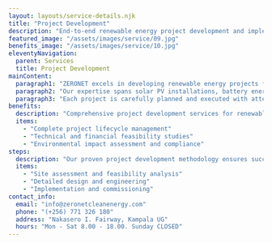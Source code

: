 ```yaml
---
layout: layouts/service-details.njk
title: "Project Development"
description: "End-to-end renewable energy project development and implementation services."
featured_image: "/assets/images/service/09.jpg"
benefits_image: "/assets/images/service/10.jpg"
eleventyNavigation:
  parent: Services
  title: Project Development
mainContent:
  paragraph1: "ZERONET excels in developing renewable energy projects from concept to completion. Our project development team manages every aspect of your sustainable energy initiative, including site assessment, design optimization, permitting, and grid integration. We ensure seamless execution while maintaining focus on cost-effectiveness and environmental responsibility."
  paragraph2: "Our expertise spans solar PV installations, battery energy storage systems (BESS), and clean cooking solutions. We handle complex technical challenges, regulatory requirements, and stakeholder management to deliver successful project outcomes."
  paragraph3: "Each project is carefully planned and executed with attention to detail, ensuring optimal performance, regulatory compliance, and maximum return on investment. Our integrated approach considers both immediate needs and long-term sustainability goals."
benefits:
  description: "Comprehensive project development services for renewable energy initiatives."
  items:
    - "Complete project lifecycle management"
    - "Technical and financial feasibility studies"
    - "Environmental impact assessment and compliance"
steps:
  description: "Our proven project development methodology ensures success."
  items:
    - "Site assessment and feasibility analysis"
    - "Detailed design and engineering"
    - "Implementation and commissioning"
contact_info:
  email: "info@zeronetcleanenergy.com"
  phone: "(+256) 771 326 180"
  address: "Nakasero I. Fairway, Kampala UG"
  hours: "Mon - Sat 8.00 - 18.00. Sunday CLOSED"
---
```

